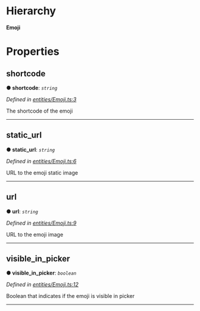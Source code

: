 

# Hierarchy

**Emoji**

# Properties

<a id="shortcode"></a>

##  shortcode

**● shortcode**: *`string`*

*Defined in [entities/Emoji.ts:3](https://github.com/aendrew/core/blob/9182182/src/entities/Emoji.ts#L3)*

The shortcode of the emoji

___
<a id="static_url"></a>

##  static_url

**● static_url**: *`string`*

*Defined in [entities/Emoji.ts:6](https://github.com/aendrew/core/blob/9182182/src/entities/Emoji.ts#L6)*

URL to the emoji static image

___
<a id="url"></a>

##  url

**● url**: *`string`*

*Defined in [entities/Emoji.ts:9](https://github.com/aendrew/core/blob/9182182/src/entities/Emoji.ts#L9)*

URL to the emoji image

___
<a id="visible_in_picker"></a>

##  visible_in_picker

**● visible_in_picker**: *`boolean`*

*Defined in [entities/Emoji.ts:12](https://github.com/aendrew/core/blob/9182182/src/entities/Emoji.ts#L12)*

Boolean that indicates if the emoji is visible in picker

___

